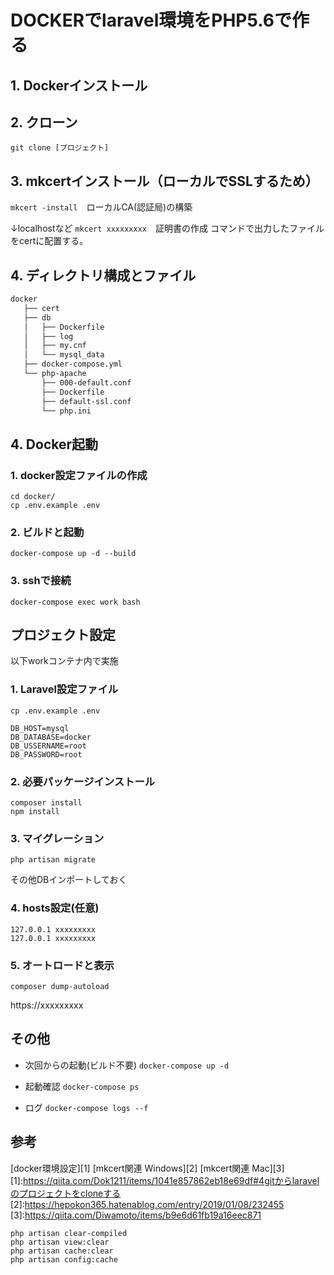 # DOCKERでlaravel環境をPHP5.6で作る

## 1. Dockerインストール

## 2. クローン

`git clone [プロジェクト]`

## 3. mkcertインストール（ローカルでSSLするため）

`mkcert -install`　ローカルCA(認証局)の構築

↓localhostなど
`mkcert xxxxxxxxx`　証明書の作成
コマンドで出力したファイルをcertに配置する。

## 4. ディレクトリ構成とファイル
```bash
docker
   ├── cert
   ├── db
   │   ├── Dockerfile
   │   ├── log
   │   ├── my.cnf
   │   └── mysql_data
   ├── docker-compose.yml
   └── php-apache
       ├── 000-default.conf
       ├── Dockerfile
       ├── default-ssl.conf
       └── php.ini
```

## 4. Docker起動

### 1. docker設定ファイルの作成

```
cd docker/  
cp .env.example .env
```

### 2. ビルドと起動

`docker-compose up -d --build`

### 3. sshで接続

`docker-compose exec work bash`


## プロジェクト設定

以下workコンテナ内で実施

### 1. Laravel設定ファイル

`cp .env.example .env`

```
DB_HOST=mysql
DB_DATABASE=docker
DB_USSERNAME=root
DB_PASSWORD=root

```

### 2. 必要パッケージインストール

```
composer install
npm install
```

### 3. マイグレーション

```
php artisan migrate
```
その他DBインポートしておく

### 4. hosts設定(任意)

```
127.0.0.1 xxxxxxxxx  
127.0.0.1 xxxxxxxxx
```

### 5. オートロードと表示

```
composer dump-autoload
```

https://xxxxxxxxx


## その他

* 次回からの起動(ビルド不要)
`docker-compose up -d`

* 起動確認
`docker-compose ps`

* ログ
`docker-compose logs --f`


## 参考
[docker環境設定][1]
[mkcert関連 Windows][2]
[mkcert関連 Mac][3]
[1]:https://qiita.com/Dok1211/items/1041e857862eb18e69df#4gitからlaravelのプロジェクトをcloneする
[2]:https://hepokon365.hatenablog.com/entry/2019/01/08/232455
[3]:https://qiita.com/Diwamoto/items/b9e6d61fb19a16eec871



```
php artisan clear-compiled  
php artisan view:clear  
php artisan cache:clear  
php artisan config:cache  
```
